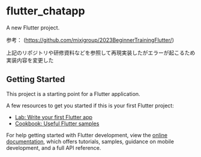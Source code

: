 # flutter_chatapp

A new Flutter project.

参考： (https://github.com/mixigroup/2023BeginnerTrainingFlutter/)

上記のリポジトリや研修資料などを参照して再現実装したがエラーが起こるため実装内容を変更した

## Getting Started

This project is a starting point for a Flutter application.

A few resources to get you started if this is your first Flutter project:

- [Lab: Write your first Flutter app](https://docs.flutter.dev/get-started/codelab)
- [Cookbook: Useful Flutter samples](https://docs.flutter.dev/cookbook)

For help getting started with Flutter development, view the
[online documentation](https://docs.flutter.dev/), which offers tutorials,
samples, guidance on mobile development, and a full API reference.
